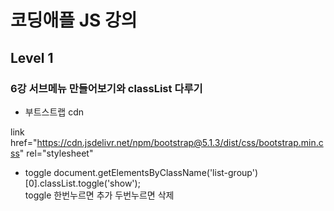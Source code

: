 # 코딩애플 JS 강의
## Level 1 
### 6강 서브메뉴 만들어보기와 classList 다루기

- 부트스트랩 cdn   

link href="https://cdn.jsdelivr.net/npm/bootstrap@5.1.3/dist/css/bootstrap.min.css" rel="stylesheet"   

<script src="https://cdn.jsdelivr.net/npm/bootstrap@5.1.3/dist/js/bootstrap.bundle.min.js"></script>   


- toggle
document.getElementsByClassName('list-group')[0].classList.toggle('show');   
toggle 한번누르면 추가 두번누르면 삭제


